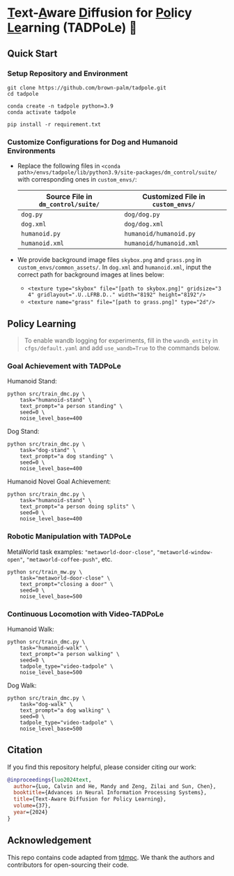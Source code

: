 # <ins>T</ins>ext-<ins>A</ins>ware <ins>D</ins>iffusion for <ins>Po</ins>licy <ins>Le</ins>arning (TADPoLe) :frog:
## Quick Start
### Setup Repository and Environment
```shell
git clone https://github.com/brown-palm/tadpole.git
cd tadpole

conda create -n tadpole python=3.9
conda activate tadpole

pip install -r requirement.txt
```
### Customize Configurations for Dog and Humanoid Environments
- Replace the following files in `<conda path>/envs/tadpole/lib/python3.9/site-packages/dm_control/suite/` with corresponding ones in `custom_envs/`:

    | Source File in `dm_control/suite/` | Customized File in `custom_envs/` |
    |-----------------------------------------------------|-----------------------------------|
    | `dog.py`                                            | `dog/dog.py`                      |
    | `dog.xml`                                           | `dog/dog.xml`                     |
    | `humanoid.py`                                       | `humanoid/humanoid.py`            |
    | `humanoid.xml`                                      | `humanoid/humanoid.xml`           |

- We provide background image files `skybox.png` and `grass.png` in `custom_envs/common_assets/`. In `dog.xml` and `humanoid.xml`, input the correct path for background images at lines below: 
    - `<texture type="skybox" file="[path to skybox.png]" gridsize="3 4" gridlayout=".U..LFRB.D.." width="8192" height="8192"/>`
    - `<texture name="grass" file="[path to grass.png]" type="2d"/>`

## Policy Learning
>To enable wandb logging for experiments, fill in the `wandb_entity` in `cfgs/default.yaml` and add `use_wandb=True` to the commands below.
### Goal Achievement with TADPoLe
Humanoid Stand:
```shell
python src/train_dmc.py \
    task="humanoid-stand" \
    text_prompt="a person standing" \
    seed=0 \
    noise_level_base=400 
```

Dog Stand:
```shell
python src/train_dmc.py \
    task="dog-stand" \
    text_prompt="a dog standing" \
    seed=0 \
    noise_level_base=400 
```

Humanoid Novel Goal Achievement:
```shell
python src/train_dmc.py \
    task="humanoid-stand" \
    text_prompt="a person doing splits" \
    seed=0 \
    noise_level_base=400 
```


### Robotic Manipulation with TADPoLe
MetaWorld task examples: `"metaworld-door-close"`, `"metaworld-window-open"`, `"metaworld-coffee-push"`, etc.

```shell
python src/train_mw.py \
    task="metaworld-door-close" \
    text_prompt="closing a door" \
    seed=0 \
    noise_level_base=500 
```

### Continuous Locomotion with Video-TADPoLe
Humanoid Walk:
```shell
python src/train_dmc.py \
    task="humanoid-walk" \
    text_prompt="a person walking" \
    seed=0 \
    tadpole_type="video-tadpole" \
    noise_level_base=500 
```

Dog Walk:
```shell
python src/train_dmc.py \
    task="dog-walk" \
    text_prompt="a dog walking" \
    seed=0 \
    tadpole_type="video-tadpole" \
    noise_level_base=500 
```

## Citation
If you find this repository helpful, please consider citing our work:
```bibtex
@inproceedings{luo2024text,
  author={Luo, Calvin and He, Mandy and Zeng, Zilai and Sun, Chen},
  booktitle={Advances in Neural Information Processing Systems},
  title={Text-Aware Diffusion for Policy Learning},
  volume={37},
  year={2024}
}
```

## Acknowledgement
This repo contains code adapted from [tdmpc](https://github.com/nicklashansen/tdmpc). We thank the authors and contributors for open-sourcing their code.
